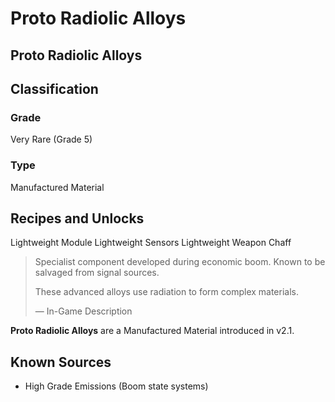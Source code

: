 # Proto Radiolic Alloys
##  Proto Radiolic Alloys

## Classification

### Grade

Very Rare (Grade 5)

### Type

Manufactured Material

## Recipes and Unlocks

Lightweight Module
 Lightweight Sensors
 Lightweight Weapon
 Chaff

> 
> 
> Specialist component developed during economic boom. Known to be salvaged from signal sources.
> 
> These advanced alloys use radiation to form complex materials.
> 
> 
> — In-Game Description
> 

**Proto Radiolic Alloys** are a Manufactured Material introduced in v2.1.

## Known Sources

- High Grade Emissions (Boom state systems)